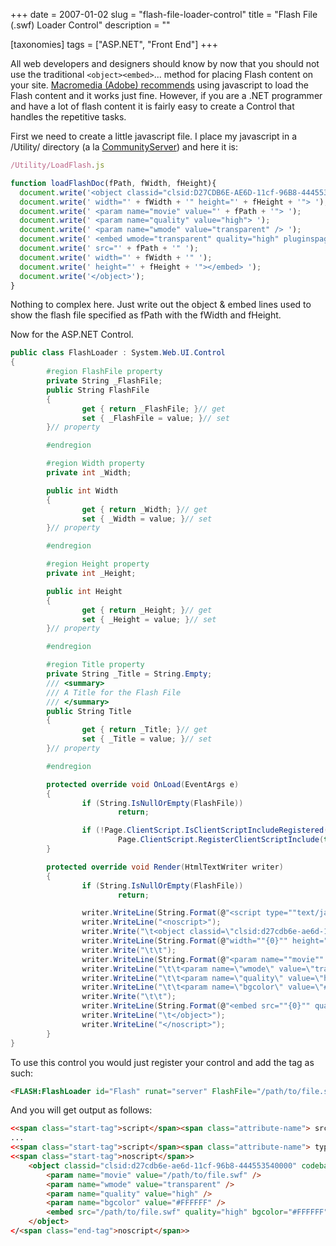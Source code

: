 +++
date = 2007-01-02
slug = "flash-file-loader-control"
title = "Flash File (.swf) Loader Control"
description = ""

[taxonomies]
tags = ["ASP.NET", "Front End"]
+++

All web developers and designers should know by now that you should not use the traditional `<object><embed>`... method for placing Flash content on your site. [Macromedia (Adobe) recommends](http://www.adobe.com/devnet/activecontent/) using javascript to load the Flash content and it works just fine. However, if you are a .NET programmer and have a lot of flash content it is fairly easy to create a Control that handles the repetitive tasks.

<!-- more -->

First we need to create a little javascript file. I place my javascript in a /Utility/ directory (a la [CommunityServer](http://communityserver.org)) and here it is:

```js
/Utility/LoadFlash.js  

function loadFlashDoc(fPath, fWidth, fHeight){  
  document.write('<object classid="clsid:D27CDB6E-AE6D-11cf-96B8-444553540000" codebase="[http://download.macromedia.com/pub/shockwave/cabs/flash/swflash.cab#version=6,0,29,0"](http://download.macromedia.com/pub/shockwave/cabs/flash/swflash.cab#version=6,0,29,0") ');  
  document.write(' width="' + fWidth + '" height="' + fHeight + '"> ');  
  document.write(' <param name="movie" value="' + fPath + '"> ');  
  document.write(' <param name="quality" value="high"> ');  
  document.write(' <param name="wmode" value="transparent" /> ');  
  document.write(' <embed wmode="transparent" quality="high" pluginspage="[http://www.macromedia.com/go/getflashplayer"](http://www.macromedia.com/go/getflashplayer") type="application/x-shockwave-flash" ');  
  document.write(' src="' + fPath + '" ');  
  document.write(' width="' + fWidth + '" ');  
  document.write(' height="' + fHeight + '"></embed> ');  
  document.write('</object>');  
}
```
Nothing to complex here. Just write out the object & embed lines used to show the flash file specified as fPath with the fWidth and fHeight.

Now for the ASP.NET Control.

```c#
public class FlashLoader : System.Web.UI.Control  
{  
        #region FlashFile property  
        private String _FlashFile;  
        public String FlashFile  
        {  
                get { return _FlashFile; }// get  
                set { _FlashFile = value; }// set  
        }// property  

        #endregion  

        #region Width property  
        private int _Width;  

        public int Width  
        {  
                get { return _Width; }// get  
                set { _Width = value; }// set  
        }// property  

        #endregion  

        #region Height property  
        private int _Height;  

        public int Height  
        {  
                get { return _Height; }// get  
                set { _Height = value; }// set  
        }// property  

        #endregion  

        #region Title property  
        private String _Title = String.Empty;  
        /// <summary>  
        /// A Title for the Flash File  
        /// </summary>  
        public String Title  
        {  
                get { return _Title; }// get  
                set { _Title = value; }// set  
        }// property  

        #endregion  

        protected override void OnLoad(EventArgs e)  
        {  
                if (String.IsNullOrEmpty(FlashFile))  
                        return;  

                if (!Page.ClientScript.IsClientScriptIncludeRegistered(typeof(FlashLoader), "flashLoader"))  
                        Page.ClientScript.RegisterClientScriptInclude(typeof(FlashLoader), "flashLoader", "/Utility/loadFlash.js");  
        }  

        protected override void Render(HtmlTextWriter writer)  
        {  
                if (String.IsNullOrEmpty(FlashFile))  
                        return;  

                writer.WriteLine(String.Format(@"<script type=""text/javascript"">loadFlashDoc('{0}', '{1}', '{2}');</script>", FlashFile, Width, Height));  
                writer.WriteLine("<noscript>");  
                writer.Write("\t<object classid=\"clsid:d27cdb6e-ae6d-11cf-96b8-444553540000\" codebase=\"http://download.macromedia.com/pub/shockwave/cabs/flash/swflash.cab#version=7,0,0,0\"");  
                writer.WriteLine(String.Format(@"width=""{0}"" height=""{1}"" id=""zoom_map"" align=""top"">", Width, Height));  
                writer.Write("\t\t");  
                writer.WriteLine(String.Format(@"<param name=""movie"" value=""{0}"" />", FlashFile));  
                writer.WriteLine("\t\t<param name=\"wmode\" value=\"transparent\" />");  
                writer.WriteLine("\t\t<param name=\"quality\" value=\"high\" />");  
                writer.WriteLine("\t\t<param name=\"bgcolor\" value=\"#FFFFFF\" />");  
                writer.Write("\t\t");  
                writer.WriteLine(String.Format(@"<embed src=""{0}"" quality=""high"" bgcolor=""#FFFFFF"" width=""{1}"" height=""{2}"" name=""{3}"" align=""top"" wmode=""transparent"" type=""application/x-shockwave-flash"" pluginspage=""http://www.macromedia.com/go/getflashplayer""></embed>", FlashFile, Width, Height, Title));  
                writer.WriteLine("\t</object>");  
                writer.WriteLine("</noscript>");  
        }  
}
```

To use this control you would just register your control and add the tag as such:

```html
<FLASH:FlashLoader id="Flash" runat="server" FlashFile="/path/to/file.swf" Width="475" Height="275" Title="Flash File" />  
```

And you will get output as follows:

```html
<<span class="start-tag">script</span><span class="attribute-name"> src</span>=<span class="attribute-value">"/Utility/loadFlash.js" </span><span class="attribute-name">type</span>=<span class="attribute-value">"text/javascript"</span>></<span class="end-tag">script</span>>  
...  
<<span class="start-tag">script</span><span class="attribute-name"> type</span>=<span class="attribute-value">"text/javascript"</span>>loadFlashDoc('/path/to/file.swf', '475', '275');</<span class="end-tag">script</span>>  
<<span class="start-tag">noscript</span>>  
    <object classid="clsid:d27cdb6e-ae6d-11cf-96b8-444553540000" codebase="http://download.macromedia.com/pub/shockwave/cabs/flash/swflash.cab#version=7,0,0,0"width="475" height="275" id="zoom_map" align="top">  
        <param name="movie" value="/path/to/file.swf" />  
        <param name="wmode" value="transparent" />  
        <param name="quality" value="high" />  
        <param name="bgcolor" value="#FFFFFF" />  
        <embed src="/path/to/file.swf" quality="high" bgcolor="#FFFFFF" width="475" height="275" name="Flash File" align="top" wmode="transparent" type="application/x-shockwave-flash" pluginspage="http://www.macromedia.com/go/getflashplayer"></embed>  
    </object>  
</<span class="end-tag">noscript</span>>
```
